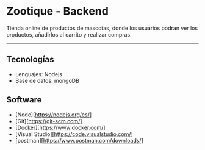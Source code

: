 # Zootique - Backend

Tienda online de productos de mascotas, donde los usuarios podran ver los productos, añadirlos al carrito y realizar compras.

---

## Tecnologías
- Lenguajes: Nodejs
- Base de datos: mongoDB

## Software
- [Node][https://nodejs.org/es/]
- [Git][https://git-scm.com/]
- [Docker][https://www.docker.com/]
- [Visual Studio][https://code.visualstudio.com/]
- [postman][https://www.postman.com/downloads/]
